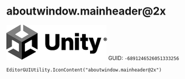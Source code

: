 # aboutwindow.mainheader@2x
![](/img/aboutwindow.mainheader@2x.png)
GUID: `-6891246526051333256`
```
EditorGUIUtility.IconContent("aboutwindow.mainheader@2x")
```
